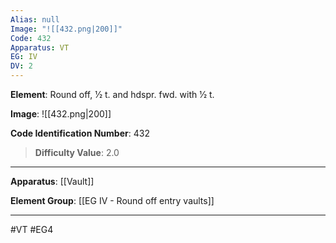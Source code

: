 ```yaml
---
Alias: null
Image: "![[432.png|200]]"
Code: 432
Apparatus: VT
EG: IV
DV: 2
---
```

**Element**: Round off, 1⁄2 t. and hdspr. fwd. with 1⁄2 t.

**Image**:
![[432.png|200]]

**Code Identification Number**: 432

>**Difficulty Value**: 2.0

___
**Apparatus**: [[Vault]]

**Element Group**: [[EG IV - Round off entry vaults]]
___
#VT #EG4
